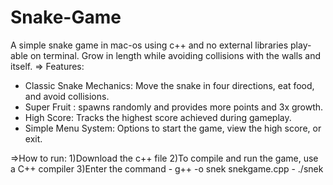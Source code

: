 # Snake-Game
A simple snake game in mac-os using c++ and no external libraries play-able on terminal. Grow in length while avoiding collisions with the walls and itself.
=> Features:
  - Classic Snake Mechanics: Move the snake in four directions, eat food, and avoid collisions.
  - Super Fruit : spawns randomly and provides more points and 3x growth.
  - High Score: Tracks the highest score achieved during gameplay.
  - Simple Menu System: Options to start the game, view the high score, or exit.

=>How to run:
  1)Download the c++ file
  2)To compile and run the game, use a C++ compiler
  3)Enter the command - g++ -o snek snekgame.cpp
                      - ./snek
            
